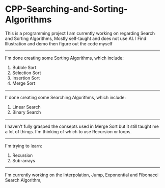 # CPP-Searching-and-Sorting-Algorithms
This is a programming project I am currently working on regarding Search and Sorting Algorithms, Mostly self-taught and does not use AI. I Find Illustration and demo then figure out the code myself

---

I'm done creating some Sorting Algorithms, which include:
  1. Bubble Sort
  2. Selection Sort
  3. Insertion Sort
  4. Merge Sort

---

I' done creating some Searching Algorithms, which include:
  1. Linear Search
  2. Binary Search

---

I haven't fully grasped the consepts used in Merge Sort but it still taught me a lot of things.
I'm thinking of which to use Recursion or loops.

---

I'm trying to learn:
  1. Recursion
  2. Sub-arrays

---

I'm currently working on the Interpolation, Jump, Exponential and Fibonacci Search Algorithm,
